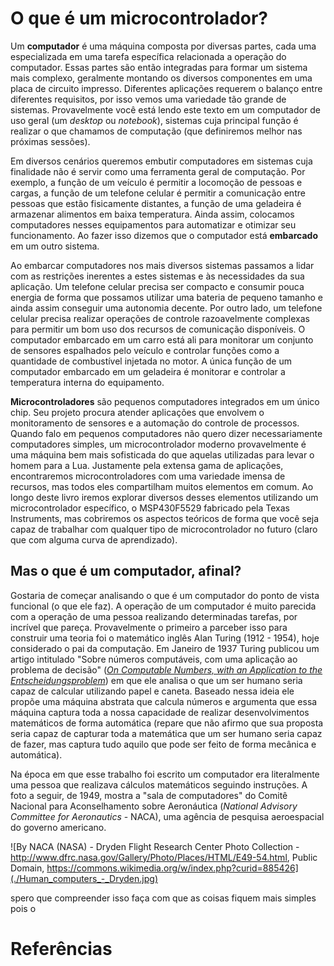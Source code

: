 # O que é um microcontrolador?

Um **computador** é uma máquina composta por diversas partes, cada uma especializada em uma tarefa específica relacionada a operação do computador. Essas partes são então integradas para formar um sistema mais complexo, geralmente montando os diversos componentes em uma placa de circuito impresso. Diferentes aplicações requerem o balanço entre diferentes requisitos, por isso vemos uma variedade tão grande de sistemas. Provavelmente você está lendo este texto em um computador de uso geral (um *desktop* ou *notebook*), sistemas cuja principal função é realizar o que chamamos de computação (que definiremos melhor nas próximas sessões).

Em diversos cenários queremos embutir computadores em sistemas cuja finalidade não é servir como uma ferramenta geral de computação. Por exemplo, a função de um veículo é permitir a locomoção de pessoas e cargas, a função de um telefone celular é permitir a comunicação entre pessoas que estão fisicamente distantes, a função de uma geladeira é armazenar alimentos em baixa temperatura. Ainda assim, colocamos computadores nesses equipamentos para automatizar e otimizar seu funcionamento. Ao fazer isso dizemos que o computador está **embarcado** em um outro sistema.

Ao embarcar computadores nos mais diversos sistemas passamos a lidar com as restrições inerentes a estes sistemas e às necessidades da sua aplicação. Um telefone celular precisa ser compacto e consumir pouca energia de forma que possamos utilizar uma bateria de pequeno tamanho e ainda assim conseguir uma autonomia decente. Por outro lado, um telefone celular precisa realizar operações de controle razoavelmente complexas para permitir um bom uso dos recursos de comunicação disponíveis. O computador embarcado em um carro está ali para monitorar um conjunto de sensores espalhados pelo veículo e controlar funções como a quantidade de combustível injetada no motor. A única função de um computador embarcado em um geladeira é monitorar e controlar a temperatura interna do equipamento.

**Microcontroladores** são pequenos computadores integrados em um único chip. Seu projeto procura atender aplicações que envolvem o monitoramento de sensores e a automação do controle de processos. Quando falo em pequenos computadores não quero dizer necessariamente computadores simples, um microcontrolador moderno provavelmente é uma máquina bem mais sofisticada do que aquelas utilizadas para levar o homem para a Lua. Justamente pela extensa gama de aplicações, encontraremos microcontroladores com uma variedade imensa de recursos, mas todos eles compartilham muitos elementos em comum. Ao longo deste livro iremos explorar diversos desses elementos utilizando um microcontrolador específico, o MSP430F5529 fabricado pela Texas Instruments, mas cobriremos os aspectos teóricos de forma que você seja capaz de trabalhar com qualquer tipo de microcontrolador no futuro (claro que com alguma curva de aprendizado). 

## Mas o que é um computador, afinal?

Gostaria de começar analisando o que é um computador do ponto de vista funcional (o que ele faz). A operação de um computador é muito parecida com a operação de uma pessoa realizando determinadas tarefas, por incrível que pareça. Provavelmente o primeiro a parceber isso para construir uma teoria foi o matemático inglês Alan Turing (1912 - 1954), hoje considerado o pai da computação. Em Janeiro de 1937 Turing publicou um artigo intitulado "Sobre números computáveis, com uma aplicação ao problema de decisão" ([*On Computable Numbers, with an Application to the Entscheidungsproblem*](https://londmathsoc.onlinelibrary.wiley.com/doi/abs/10.1112/plms/s2-42.1.230)) em que ele analisa o que um ser humano seria capaz de calcular utilizando papel e caneta. Baseado nessa ideia ele propõe uma máquina abstrata que calcula números e argumenta que essa máquina captura toda a nossa capacidade de realizar desenvolvimentos matemáticos de forma automática (repare que não afirmo que sua proposta seria capaz de capturar toda a matemática que um ser humano seria capaz de fazer, mas captura tudo aquilo que pode ser feito de forma mecânica e automática). 

Na época em que esse trabalho foi escrito um computador era literalmente uma pessoa que realizava cálculos matemáticos seguindo instruções. A foto a seguir, de 1949, mostra a "sala de computadores" do Comitê Nacional para Aconselhamento sobre Aeronáutica (*National Advisory Committee for Aeronautics* - NACA), uma agência de pesquisa aeroespacial do governo americano.

![By NACA (NASA) - Dryden Flight Research Center Photo Collection - http://www.dfrc.nasa.gov/Gallery/Photo/Places/HTML/E49-54.html, Public Domain, https://commons.wikimedia.org/w/index.php?curid=885426](./Human_computers_-_Dryden.jpg)





spero que compreender isso faça com que as coisas fiquem mais simples pois o 




# Referências
